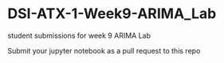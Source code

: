 # DSI-ATX-1-Week9-ARIMA_Lab
student submissions for week 9 ARIMA Lab

Submit your jupyter notebook as a pull request to this repo
